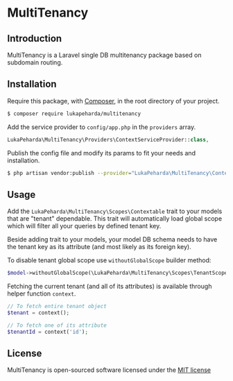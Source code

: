 # MultiTenancy

## Introduction

MultiTenancy is a Laravel single DB multitenancy package based on subdomain routing.

## Installation

Require this package, with [Composer](https://getcomposer.org/), in the root directory of your project.

```bash
$ composer require lukapeharda/multitenancy
```

Add the service provider to `config/app.php` in the `providers` array.

```php
LukaPeharda\MultiTenancy\Providers\ContextServiceProvider::class,
```

Publish the config file and modify its params to fit your needs and installation.

```bash
$ php artisan vendor:publish --provider="LukaPeharda\MultiTenancy\ContextServiceProvider"
```

## Usage

Add the `LukaPeharda\MultiTenancy\Scopes\Contextable` trait to your models that are "tenant" dependable. This trait will automatically load global scope which will filter all your queries by defined tenant key.

Beside adding trait to your models, your model DB schema needs to have the tenant key as its attribute (and most likely as its foreign key).

To disable tenant global scope use `withoutGlobalScope` builder method:

```php
$model->withoutGlobalScope(\LukaPeharda\MultiTenancy\Scopes\TenantScope::class);
```

Fetching the current tenant (and all of its attributes) is available through helper function `context`.

```php
// To fetch entire tenant object
$tenant = context();

// To fetch one of its attribute
$tenantId = context('id');
```

## License

MultiTenancy is open-sourced software licensed under the [MIT license](http://opensource.org/licenses/MIT)
